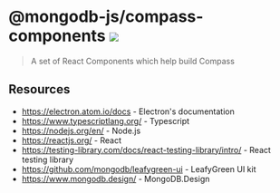 # @mongodb-js/compass-components [![][npm_img]][npm_url]

> A set of React Components which help build Compass

## Resources
- https://electron.atom.io/docs - Electron's documentation
- https://www.typescriptlang.org/ - Typescript
- https://nodejs.org/en/ - Node.js
- https://reactjs.org/ - React
- https://testing-library.com/docs/react-testing-library/intro/ - React testing library
- https://github.com/mongodb/leafygreen-ui - LeafyGreen UI kit
- https://www.mongodb.design/ - MongoDB.Design

[npm_img]: https://img.shields.io/npm/v/@mongodb-js/compass-components.svg?style=flat-square
[npm_url]: https://www.npmjs.org/package/@mongodb-js/compass-components

